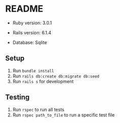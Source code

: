 # README

* Ruby version: 3.0.1

* Rails version: 6.1.4

* Database: Sqlite

## Setup

1. Run `bundle install`
2. Run `rails db:create db:migrate db:seed`
3. Run `rails s` for development

## Testing

1. Run `rspec` to run all tests
2. Run `rspec path_to_file` to run a specific test file